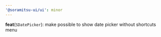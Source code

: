 ```yaml
---
'@soramitsu-ui/ui': minor
---
```


**feat**(`SDatePicker`): make possible to show date picker without shortcuts menu
